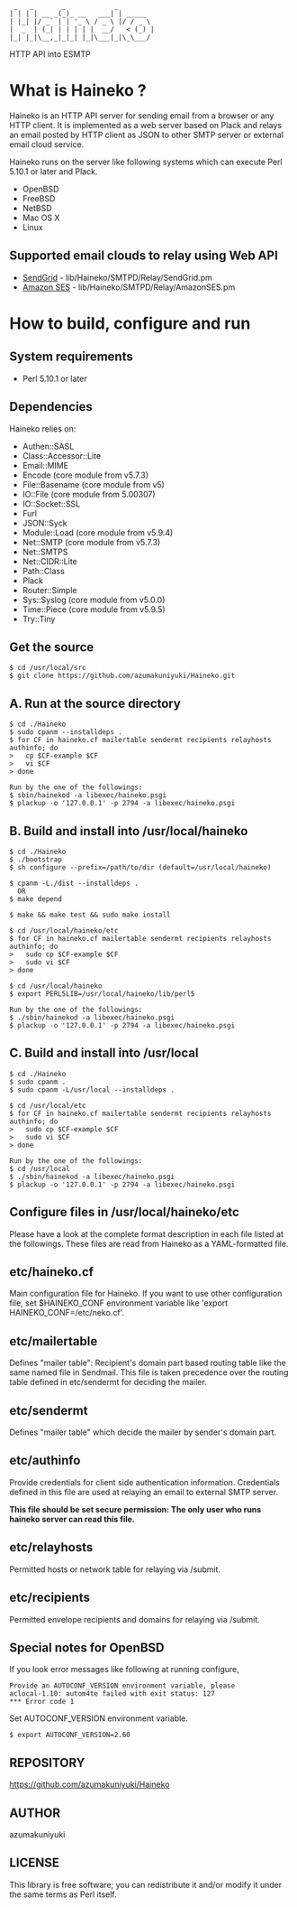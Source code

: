      _   _       _            _         
    | | | | __ _(_)_ __   ___| | _____  
    | |_| |/ _` | | '_ \ / _ \ |/ / _ \ 
    |  _  | (_| | | | | |  __/   < (_) |
    |_| |_|\__,_|_|_| |_|\___|_|\_\___/ 
                                    
HTTP API into ESMTP

What is Haineko ?
=================

Haineko is an HTTP API server for sending email from a browser or any HTTP client.
It is implemented as a web server based on Plack and relays an email posted by 
HTTP client as JSON to other SMTP server or external email cloud service.

Haineko runs on the server like following systems which can execute Perl 5.10.1
or later and Plack.

* OpenBSD
* FreeBSD
* NetBSD
* Mac OS X
* Linux

Supported email clouds to relay using Web API
---------------------------------------------

* [SendGrid](http://sendgrid.com) - lib/Haineko/SMTPD/Relay/SendGrid.pm
* [Amazon SES](http://aws.amazon.com/ses/) - lib/Haineko/SMTPD/Relay/AmazonSES.pm


How to build, configure and run
===============================

System requirements
-------------------

* Perl 5.10.1 or later

Dependencies
------------

Haineko relies on:

* Authen::SASL
* Class::Accessor::Lite
* Email::MIME
* Encode (core module from v5.7.3)
* File::Basename (core module from v5)
* IO::File (core module from 5.00307)
* IO::Socket::SSL
* Furl
* JSON::Syck
* Module::Load (core module from v5.9.4)
* Net::SMTP (core module from v5.7.3)
* Net::SMTPS
* Net::CIDR::Lite
* Path::Class
* Plack
* Router::Simple
* Sys::Syslog (core module from v5.0.0)
* Time::Piece (core module from v5.9.5)
* Try::Tiny

Get the source
--------------

    $ cd /usr/local/src
    $ git clone https://github.com/azumakuniyuki/Haineko.git

A. Run at the source directory
------------------------------

    $ cd ./Haineko
    $ sudo cpanm --installdeps .
    $ for CF in haineko.cf mailertable sendermt recipients relayhosts authinfo; do
    >   cp $CF-example $CF
    >   vi $CF
    > done

    Run by the one of the followings:
    $ sbin/hainekod -a libexec/haineko.psgi
    $ plackup -o '127.0.0.1' -p 2794 -a libexec/haineko.psgi

B. Build and install into /usr/local/haineko
--------------------------------------------

    $ cd ./Haineko
    $ ./bootstrap
    $ sh configure --prefix=/path/to/dir (default=/usr/local/haineko)

    $ cpanm -L./dist --installdeps .
      OR
    $ make depend

    $ make && make test && sudo make install

    $ cd /usr/local/haineko/etc
    $ for CF in haineko.cf mailertable sendermt recipients relayhosts authinfo; do
    >   sudo cp $CF-example $CF
    >   sudo vi $CF
    > done

    $ cd /usr/local/haineko
    $ export PERL5LIB=/usr/local/haineko/lib/perl5

    Run by the one of the followings:
    $ ./sbin/hainekod -a libexec/haineko.psgi
    $ plackup -o '127.0.0.1' -p 2794 -a libexec/haineko.psgi

C. Build and install into /usr/local
------------------------------------

    $ cd ./Haineko
    $ sudo cpanm .
    $ sudo cpanm -L/usr/local --installdeps .

    $ cd /usr/local/etc
    $ for CF in haineko.cf mailertable sendermt recipients relayhosts authinfo; do
    >   sudo cp $CF-example $CF
    >   sudo vi $CF
    > done

    Run by the one of the followings:
    $ cd /usr/local
    $ ./sbin/hainekod -a libexec/haineko.psgi
    $ plackup -o '127.0.0.1' -p 2794 -a libexec/haineko.psgi


Configure files in /usr/local/haineko/etc
-----------------------------------------
Please have a look at the complete format description in each file listed at the
followings. These files are read from Haineko as a YAML-formatted file.

## etc/haineko.cf
Main configuration file for Haineko. If you want to use other configuration file,
set $HAINEKO\_CONF environment variable like 'export HAINEKO\_CONF=/etc/neko.cf'.

## etc/mailertable
Defines "mailer table": Recipient's domain part based routing table like the 
same named file in Sendmail. This file is taken precedence over the routing 
table defined in etc/sendermt for deciding the mailer.

## etc/sendermt
Defines "mailer table" which decide the mailer by sender's domain part.

## etc/authinfo
Provide credentials for client side authentication information. 
Credentials defined in this file are used at relaying an email to external
SMTP server.

__This file should be set secure permission: The only user who runs haineko server
can read this file.__

## etc/relayhosts
Permitted hosts or network table for relaying via /submit.

## etc/recipients
Permitted envelope recipients and domains for relaying via /submit.

Special notes for OpenBSD
-------------------------
If you look error messages like following at running configure,

    Provide an AUTOCONF_VERSION environment variable, please
    aclocal-1.10: autom4te failed with exit status: 127
    *** Error code 1

Set AUTOCONF_VERSION environment variable.

    $ export AUTOCONF_VERSION=2.60


REPOSITORY
----------
https://github.com/azumakuniyuki/Haineko

AUTHOR
------
azumakuniyuki

LICENSE
-------

This library is free software; you can redistribute it and/or modify
it under the same terms as Perl itself.


